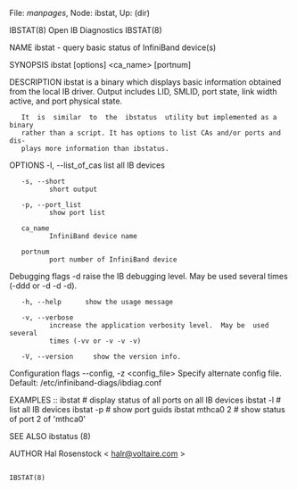 File: *manpages*,  Node: ibstat,  Up: (dir)

IBSTAT(8)                     Open IB Diagnostics                    IBSTAT(8)



NAME
       ibstat - query basic status of InfiniBand device(s)

SYNOPSIS
       ibstat [options] <ca_name> [portnum]

DESCRIPTION
       ibstat  is  a binary which displays basic information obtained from the
       local IB driver. Output includes LID, SMLID,  port  state,  link  width
       active, and port physical state.

       It  is  similar  to  the  ibstatus  utility but implemented as a binary
       rather than a script. It has options to list CAs and/or ports and  dis‐
       plays more information than ibstatus.

OPTIONS
       -l, --list_of_cas
              list all IB devices

       -s, --short
              short output

       -p, --port_list
              show port list

       ca_name
              InfiniBand device name

       portnum
              port number of InfiniBand device

   Debugging flags
       -d     raise  the  IB debugging level.  May be used several times (-ddd
              or -d -d -d).

       -h, --help      show the usage message

       -v, --verbose
              increase the application verbosity level.  May be  used  several
              times (-vv or -v -v -v)

       -V, --version     show the version info.

   Configuration flags
       --config, -z  <config_file> Specify alternate config file.
          Default: /etc/infiniband-diags/ibdiag.conf

EXAMPLES
       ::     ibstat             #  display  status  of  all  ports  on all IB
              devices ibstat -l          #  list  all  IB  devices  ibstat  -p
              #  show  port guids ibstat mthca0 2   # show status of port 2 of
              'mthca0'

SEE ALSO
       ibstatus (8)

AUTHOR
       Hal Rosenstock
              < halr@voltaire.com >




                                                                     IBSTAT(8)
